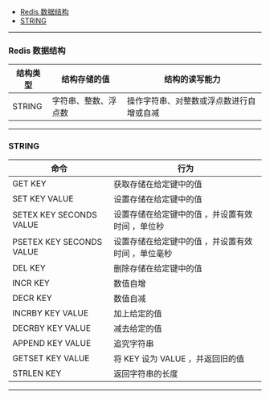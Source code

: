 <!-- TOC -->

- [Redis 数据结构](#redis-数据结构)
- [STRING](#string)

<!-- /TOC -->

---

### Redis 数据结构
结构类型 | 结构存储的值 | 结构的读写能力
--- | --- | ---
STRING | 字符串、整数、浮点数 | 操作字符串、对整数或浮点数进行自增或自减

---

### STRING
命令 | 行为
--- | ---
GET KEY | 获取存储在给定键中的值
SET KEY VALUE | 设置存储在给定键中的值
SETEX KEY SECONDS VALUE | 设置存储在给定键中的值 ，并设置有效时间 ，单位秒
PSETEX KEY SECONDS VALUE | 设置存储在给定键中的值 ，并设置有效时间 ，单位毫秒
DEL KEY | 删除存储在给定键中的值
INCR KEY | 数值自增
DECR KEY | 数值自减
INCRBY KEY VALUE | 加上给定的值
DECRBY KEY VALUE | 减去给定的值
APPEND KEY VALUE | 追究字符串
GETSET KEY VALUE | 将 KEY 设为 VALUE ，并返回旧的值
STRLEN KEY | 返回字符串的长度

---